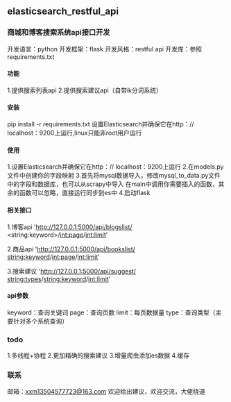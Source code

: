 ## elasticsearch_restful_api
### 商城和博客搜索系统api接口开发

开发语言：python
开发框架：flask
开发风格：restful api
开发库：参照requirements.txt

#### 功能
1.提供搜索列表api
2.提供搜索建议api（自带ik分词系统）


#### 安装
pip install -r requirements.txt
设置Elasticsearch并确保它在http：// localhost：9200上运行,linux只能非root用户运行


#### 使用
1.设置Elasticsearch并确保它在http：// localhost：9200上运行
2.在models.py文件中创建你的字段映射
3.首先将mysql数据导入，修改mysql_to_data.py文件中的字段和数据库，也可以从scrapy中导入
  在main中调用你需要插入的函数，其余的函数可以忽略，直接运行同步到es中
4.启动flask


#### 相关接口
1.博客api 'http://127.0.0.1:5000/api/blogslist/ \<string:keyword>/<int:page>/<int:limit>'

2.商品api 'http://127.0.0.1:5000/api/bookslist/ <string:keyword>/<int:page>/<int:limit>'

3.搜索建议 'http://127.0.0.1:5000/api/suggest/ <string:types>/<string:keyword>/<int:limit>'

#### api参数
keyword：查询关键词
page：查询页数
limit：每页数据量
type：查询类型（主要针对多个系统查询）

### todo
1.多线程+协程
2.更加精确的搜索建议
3.增量爬虫添加es数据
4.缓存

### 联系
邮箱：xxm13504577723@163.com
欢迎给出建议，欢迎交流，大佬绕道
